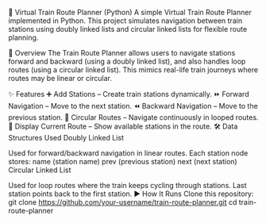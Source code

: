 
🚆 Virtual Train Route Planner (Python)
A simple Virtual Train Route Planner implemented in Python.
This project simulates navigation between train stations using doubly linked lists and circular linked lists for flexible route planning.

📌 Overview
The Train Route Planner allows users to navigate stations forward and backward (using a doubly linked list), and also handles loop routes (using a circular linked list).
This mimics real-life train journeys where routes may be linear or circular.

✨ Features
➕ Add Stations – Create train stations dynamically.
⏩ Forward Navigation – Move to the next station.
⏪ Backward Navigation – Move to the previous station.
🔄 Circular Routes – Navigate continuously in looped routes.
📍 Display Current Route – Show available stations in the route.
🛠 Data Structures Used
Doubly Linked List

Used for forward/backward navigation in linear routes.
Each station node stores:
name (station name)
prev (previous station)
next (next station)
Circular Linked List

Used for loop routes where the train keeps cycling through stations.
Last station points back to the first station.
▶️ How It Runs
Clone this repository:
git clone https://github.com/your-username/train-route-planner.git
cd train-route-planner
